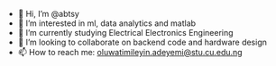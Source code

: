 - 👋 Hi, I’m @abtsy
- 👀 I’m interested in ml, data analytics and matlab
- 🌱 I’m currently studying Electrical Electronics Engineering
- 💞️ I’m looking to collaborate on backend code and hardware design
- 📫 How to reach me: oluwatimileyin.adeyemi@stu.cu.edu.ng


<!---
abtsy/abtsy is a ✨ special ✨ repository because its `README.md` (this file) appears on your GitHub profile.
You can click the Preview link to take a look at your changes.
--->
